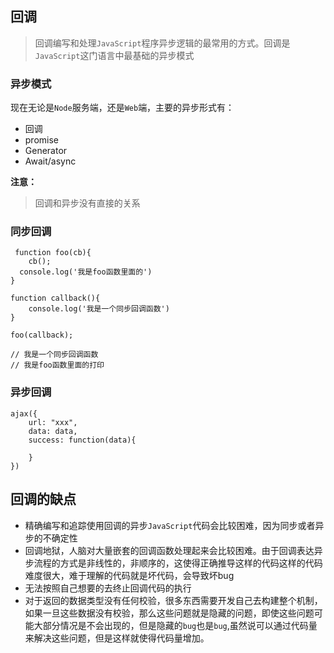 ## 回调

> 回调编写和处理`JavaScript`程序异步逻辑的最常用的方式。回调是`JavaScript`这门语言中最基础的异步模式

### 异步模式

现在无论是`Node`服务端，还是`Web`端，主要的异步形式有：

- 回调
- promise
- Generator
- Await/async

**注意：**

> 回调和异步没有直接的关系

### 同步回调

```
 function foo(cb){
	cb();
  console.log('我是foo函数里面的')
}

function callback(){
	console.log('我是一个同步回调函数')
}

foo(callback);

// 我是一个同步回调函数
// 我是foo函数里面的打印
```

### 异步回调

```
ajax({
	url: "xxx",
	data: data,
	success: function(data){
	
	}
})
```



## 回调的缺点

- 精确编写和追踪使用回调的异步`JavaScript`代码会比较困难，因为同步或者异步的不确定性
- 回调地狱，人脑对大量嵌套的回调函数处理起来会比较困难。由于回调表达异步流程的方式是非线性的，非顺序的，这使得正确推导这样的代码这样的代码难度很大，难于理解的代码就是坏代码，会导致坏bug
- 无法按照自己想要的去终止回调代码的执行
- 对于返回的数据类型没有任何校验，很多东西需要开发自己去构建整个机制，如果一旦这些数据没有校验，那么这些问题就是隐藏的问题，即使这些问题可能大部分情况是不会出现的，但是隐藏的`bug`也是`bug`,虽然说可以通过代码量来解决这些问题，但是这样就使得代码量增加。

